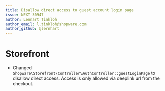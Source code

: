 ```yaml
---
title: Disallow direct access to guest account login page
issue: NEXT-30947
author: Lennart Tinkloh
author_email: l.tinkloh@shopware.com
author_github: @lernhart
---
```

# Storefront
* Changed `Shopware\Storefront\Controller\AuthController::guestLoginPage` to disallow direct access. Access is only allowed via deeplink url from the checkout.
